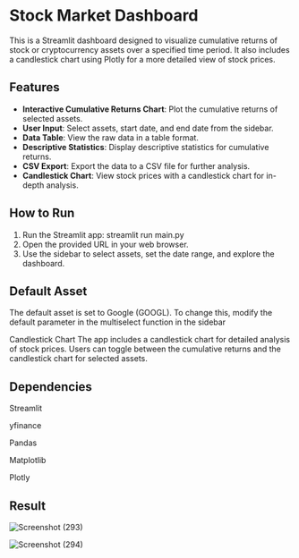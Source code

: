 # Stock Market Dashboard

This is a Streamlit dashboard designed to visualize cumulative returns of stock or cryptocurrency assets over a specified time period. It also includes a candlestick chart using Plotly for a more detailed view of stock prices.

## Features

- **Interactive Cumulative Returns Chart**: Plot the cumulative returns of selected assets.
- **User Input**: Select assets, start date, and end date from the sidebar.
- **Data Table**: View the raw data in a table format.
- **Descriptive Statistics**: Display descriptive statistics for cumulative returns.
- **CSV Export**: Export the data to a CSV file for further analysis.
- **Candlestick Chart**: View stock prices with a candlestick chart for in-depth analysis.

## How to Run

1. Run the Streamlit app:
   streamlit run main.py
2. Open the provided URL in your web browser.
3. Use the sidebar to select assets, set the date range, and explore the dashboard.

## Default Asset

The default asset is set to Google (GOOGL). To change this, modify the default parameter in the multiselect function in the sidebar

Candlestick Chart
The app includes a candlestick chart for detailed analysis of stock prices. Users can toggle between the cumulative returns and the candlestick chart for selected assets.

## Dependencies
Streamlit

yfinance

Pandas

Matplotlib

Plotly

## Result


![Screenshot (293)](https://github.com/YugantGotmare/Stock_Market_Dashboard/assets/101650315/0548282e-e920-4f62-b68c-5a6e45455807)


![Screenshot (294)](https://github.com/YugantGotmare/Stock_Market_Dashboard/assets/101650315/38e4070f-26f2-47d8-bf7d-cc898d2db7f4)
